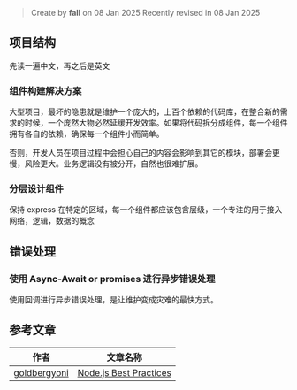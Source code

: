 > Create by **fall** on 08 Jan 2025
> Recently revised in 08 Jan 2025

## 项目结构

先读一遍中文，再之后是英文

### 组件构建解决方案

大型项目，最坏的隐患就是维护一个庞大的，上百个依赖的代码库，在整合新的需求的时候，一个庞然大物必然延缓开发效率。如果将代码拆分成组件，每一个组件拥有各自的依赖，确保每一个组件小而简单。

否则，开发人员在项目过程中会担心自己的内容会影响到其它的模块，部署会更慢，风险更大。业务逻辑没有被分开，自然也很难扩展。

### 分层设计组件

保持 express 在特定的区域，每一个组件都应该包含层级，一个专注的用于接入网络，逻辑，数据的概念







## 错误处理

### 使用 Async-Await or promises 进行异步错误处理

使用回调进行异步错误处理，是让维护变成灾难的最快方式。





## 参考文章

| 作者                                            | 文章名称                                                     |
| ----------------------------------------------- | ------------------------------------------------------------ |
| [goldbergyoni](https://github.com/goldbergyoni) | [Node.js Best Practices](https://github.com/goldbergyoni/nodebestpractices) |

